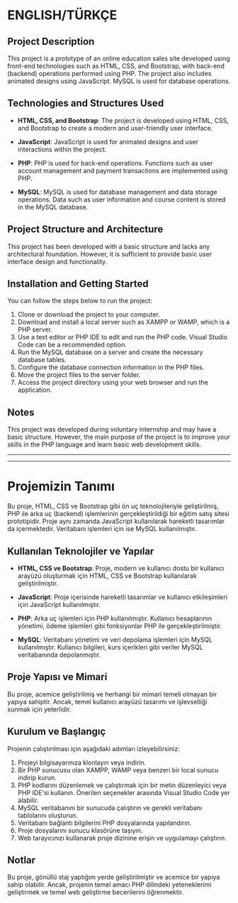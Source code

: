 # ENGLISH/TÜRKÇE

## Project Description

This project is a prototype of an online education sales site developed using front-end technologies such as HTML, CSS, and Bootstrap, with back-end (backend) operations performed using PHP. The project also includes animated designs using JavaScript. MySQL is used for database operations.

## Technologies and Structures Used

- **HTML, CSS, and Bootstrap**: The project is developed using HTML, CSS, and Bootstrap to create a modern and user-friendly user interface.
  
- **JavaScript**: JavaScript is used for animated designs and user interactions within the project.
  
- **PHP**: PHP is used for back-end operations. Functions such as user account management and payment transactions are implemented using PHP.
  
- **MySQL**: MySQL is used for database management and data storage operations. Data such as user information and course content is stored in the MySQL database.

## Project Structure and Architecture

This project has been developed with a basic structure and lacks any architectural foundation. However, it is sufficient to provide basic user interface design and functionality.

## Installation and Getting Started

You can follow the steps below to run the project:

1. Clone or download the project to your computer.
2. Download and install a local server such as XAMPP or WAMP, which is a PHP server.
3. Use a text editor or PHP IDE to edit and run the PHP code. Visual Studio Code can be a recommended option.
4. Run the MySQL database on a server and create the necessary database tables.
5. Configure the database connection information in the PHP files.
6. Move the project files to the server folder.
7. Access the project directory using your web browser and run the application.

## Notes

This project was developed during voluntary internship and may have a basic structure. However, the main purpose of the project is to improve your skills in the PHP language and learn basic web development skills.

-------------------------------------------------------------------------------------------------------------------------------------------------------------------------------------------------------------------------------------
-------------------------------------------------------------------------------------------------------------------------------------------------------------------------------------------------------------------------------------

# Projemizin Tanımı

Bu proje, HTML, CSS ve Bootstrap gibi ön uç teknolojileriyle geliştirilmiş, PHP ile arka uç (backend) işlemlerinin gerçekleştirildiği bir eğitim satış sitesi prototipidir. Proje aynı zamanda JavaScript kullanılarak hareketli tasarımlar da içermektedir. Veritabanı işlemleri için ise MySQL kullanılmıştır.

## Kullanılan Teknolojiler ve Yapılar

- **HTML, CSS ve Bootstrap**: Proje, modern ve kullanıcı dostu bir kullanıcı arayüzü oluşturmak için HTML, CSS ve Bootstrap kullanılarak geliştirilmiştir.
  
- **JavaScript**: Proje içerisinde hareketli tasarımlar ve kullanıcı etkileşimleri için JavaScript kullanılmıştır.
  
- **PHP**: Arka uç işlemleri için PHP kullanılmıştır. Kullanıcı hesaplarının yönetimi, ödeme işlemleri gibi fonksiyonlar PHP ile gerçekleştirilmiştir.
  
- **MySQL**: Veritabanı yönetimi ve veri depolama işlemleri için MySQL kullanılmıştır. Kullanıcı bilgileri, kurs içerikleri gibi veriler MySQL veritabanında depolanmıştır.

## Proje Yapısı ve Mimari

Bu proje, acemice geliştirilmiş ve herhangi bir mimari temeli olmayan bir yapıya sahiptir. Ancak, temel kullanıcı arayüzü tasarımı ve işlevselliği sunmak için yeterlidir.

## Kurulum ve Başlangıç

Projenin çalıştırılması için aşağıdaki adımları izleyebilirsiniz:

1. Projeyi bilgisayarınıza klonlayın veya indirin.
2. Bir PHP sunucusu olan XAMPP, WAMP veya benzeri bir local sunucu indirip kurun.
3. PHP kodlarını düzenlemek ve çalıştırmak için bir metin düzenleyici veya PHP IDE'si kullanın. Önerilen seçenekler arasında Visual Studio Code yer alabilir.
4. MySQL veritabanını bir sunucuda çalıştırın ve gerekli veritabanı tablolarını oluşturun.
5. Veritabanı bağlantı bilgilerini PHP dosyalarında yapılandırın.
6. Proje dosyalarını sunucu klasörüne taşıyın.
7. Web tarayıcınızı kullanarak proje dizinine erişin ve uygulamayı çalıştırın.

## Notlar

Bu proje, gönüllü staj yaptığım yerde geliştirilmiştir ve acemice bir yapıya sahip olabilir. Ancak, projenin temel amacı PHP dilindeki yeteneklerimi geliştirmek ve temel web geliştirme becerilerini öğrenmektir.
